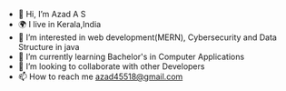 - 👋 Hi, I’m Azad A S
- 🌍 I live in Kerala,India
- 👀 I’m interested in web development(MERN), Cybersecurity and Data Structure in java
- 🌱 I’m currently learning Bachelor's in Computer Applications 
- 💞️ I’m looking to collaborate with other Developers
- 📫 How to reach me azad45518@gmail.com
<!---
vishnuravi-in/vishnuravi-in is a ✨ special ✨ repository because its `README.md` (this file) appears on your GitHub profile.
You can click the Preview link to take a look at your changes.
--->
